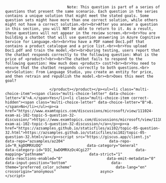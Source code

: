 <p class="card-text">
							
								Note: This question is part of a series of questions that present the same scenario. Each question in the series contains a unique solution that might meet the stated goals. Some question sets might have more than one correct solution, while others might not have a correct solution.<br><br>After you answer a question in this section, you will NOT be able to return to it. As a result, these questions will not appear in the review screen.<br><br>You are building a chatbot that will use question answering in Azure Cognitive Service for Language.<br><br>You have a PDF named Doc1.pdf that contains a product catalogue and a price list.<br><br>You upload Doc1.pdf and train the model.<br><br>During testing, users report that the chatbot responds correctly to the following question: What is the price of <product>?<br><br>The chatbot fails to respond to the following question: How much does <product> cost?<br><br>You need to ensure that the chatbot responds correctly to both questions.<br><br>Solution: From Language Studio, you create an entity for price, and then retrain and republish the model.<br><br>Does this meet the goal?
							
						</product></product></p><ul><li class="multi-choice-item"><span class="multi-choice-letter" data-choice-letter="A">A.</span>Yes</li><li class="multi-choice-item correct-hidden"><span class="multi-choice-letter" data-choice-letter="B">B.</span>No</li></ul><p><a href="https://www.examtopics.com/discussions/microsoft/view/111024-exam-ai-102-topic-5-question-32-discussion/">https://www.examtopics.com/discussions/microsoft/view/111024-exam-ai-102-topic-5-question-32-discussion/</a></p><p><a href="https://azsamples.github.io/staticfiles/ai102/topic-05-question-32.html">https://azsamples.github.io/staticfiles/ai102/topic-05-question-32.html</a></p><script src="https://giscus.app/client.js"                    data-repo="azsamples/az204"                    data-repo-id="R_kgDOMRXzDQ"                    data-category="General"                    data-category-id="DIC_kwDOMRXzDc4Cgi27"                    data-mapping="pathname"                    data-strict="1"                    data-reactions-enabled="0"                    data-emit-metadata="0"                    data-input-position="bottom"                    data-theme="preferred_color_scheme"                    data-lang="en"                    crossorigin="anonymous"                    async>                    </script>